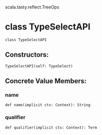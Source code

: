 scala.tasty.reflect.TreeOps
# class TypeSelectAPI

<pre><code class="language-scala" >class TypeSelectAPI</pre></code>
## Constructors:
<pre><code class="language-scala" >TypeSelectAPI(self: TypeSelect)</pre></code>

## Concrete Value Members:
### name
<pre><code class="language-scala" >def name(implicit ctx: Context): String</pre></code>

### qualifier
<pre><code class="language-scala" >def qualifier(implicit ctx: Context): Term</pre></code>

